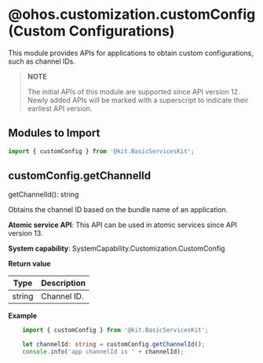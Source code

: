 # @ohos.customization.customConfig (Custom Configurations)

<!--Kit: Basic Services Kit-->
<!--Subsystem: Customization-->
<!--Owner: @liule_123-->
<!--Designer: @sunshine_1984-->
<!--Tester: @lpw_work-->
<!--Adviser: @Brilliantry_Rui-->

This module provides APIs for applications to obtain custom configurations, such as channel IDs.

>  **NOTE**
>
>  The initial APIs of this module are supported since API version 12. Newly added APIs will be marked with a superscript to indicate their earliest API version.

## Modules to Import

```ts
import { customConfig } from '@kit.BasicServicesKit';
```

## customConfig.getChannelId

getChannelId(): string

Obtains the channel ID based on the bundle name of an application.

**Atomic service API**: This API can be used in atomic services since API version 13.

**System capability**: SystemCapability.Customization.CustomConfig

**Return value**

|  Type |  Description |
| ------ | ----- |
| string | Channel ID.|

**Example**

```ts
    import { customConfig } from '@kit.BasicServicesKit';

    let channelId: string = customConfig.getChannelId();
    console.info('app channelId is ' + channelId);
```

